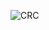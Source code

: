 ![CRC](https://github.com/AmrAli47/Embedded-system/assets/167882152/2ed12a04-6559-47f4-a8c2-6ad04dca29eb)
